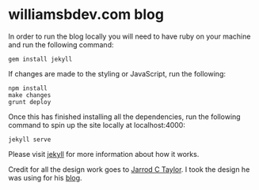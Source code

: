 # williamsbdev.com blog

In order to run the blog locally you will need to have ruby on your machine and
run the following command:

    gem install jekyll

If changes are made to the styling or JavaScript, run the following:

    npm install
    make changes
    grunt deploy

Once this has finished installing all the dependencies, run the following
command to spin up the site locally at localhost:4000:

    jekyll serve

Please visit [jekyll] for more information about
how it works.

Credit for all the design work goes to [Jarrod C Taylor]. I took the design he was
using for his [blog].

[jekyll]: http://jekyllrb.com/
[Jarrod C Taylor]: https://github.com/JarrodCTaylor
[blog]: http://jarrodctaylor.com
